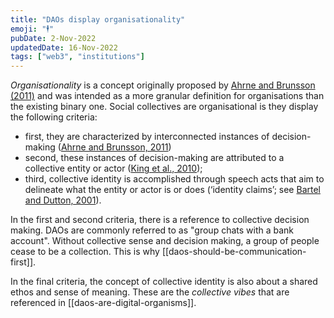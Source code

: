 ```yaml
---
title: "DAOs display organisationality"
emoji: "🕴"
pubDate: 2-Nov-2022
updatedDate: 16-Nov-2022
tags: ["web3", "institutions"]
---
```


_Organisationality_ is a concept originally proposed by [Ahrne and Brunsson (2011)](https://journals.sagepub.com/doi/10.1177/1350508410376256) and was intended as a more granular definition for organisations than the existing binary one. Social collectives are organisational is they display the following criteria:

- first, they are characterized by interconnected instances of decision-making ([Ahrne and Brunsson, 2011](https://journals.sagepub.com/doi/10.1177/1350508410376256))
- second, these instances of decision-making are attributed to a collective entity or actor ([King et al., 2010](https://doi.org/10.1287/orsc.1090.0443));
- third, collective identity is accomplished through speech acts that aim to delineate what the entity or actor is or does (‘identity claims’; see [Bartel and Dutton, 2001](https://www.semanticscholar.org/paper/Ambiguous-Organizational-Memberships%3A-Constructing-Hogg-Terry/1f920a3748cbfc48395a38a6828808f61b698bdc)).

In the first and second criteria, there is a reference to collective decision making. DAOs are commonly referred to as "group chats with a bank account". Without collective sense and decision making, a group of people cease to be a collection. This is why [[daos-should-be-communication-first]].

In the final criteria, the concept of collective identity is also about a shared ethos and sense of meaning. These are the _collective vibes_ that are referenced in [[daos-are-digital-organisms]].